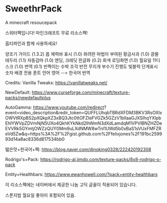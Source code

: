 # SweethrPack
A minecraft resoucepack

스위터팩입니다!
마인크래프트 무료 리소스팩!

옵티파인과 함께 사용하세요!

양조기 가이드 (1.3.2)
몹 체력바 표시 (1.0)
화려한 마법이 부여된 황금사과 (1.0)
광물 테두리 (1.1)
자동감마 (1.0)
엔딩, 크레딧 한글화 (0.2)
회색 로딩화면 (1.0)
월요일 11디스크 (1.0)
번역 (0.1)
반짝이는 수박 조각 반전
무지개 부수기 진행도
빛블럭 단계표시 숫자 배경
전용 폰트
언어 영어 --> 한국어 번역

Credits:
Vanilla Tweaks: https://vanillatweaks.net/

NewDefault: https://www.curseforge.com/minecraft/texture-packs/newdefaultplus

AutoGamma: https://www.youtube.com/redirect?
event=video_description&redir_token=QUFFLUhqbTBRdXFDM3BKV3RsOXIxOWVtRXpBS2pXQkpXZ3xBQ3Jtc0ttOFZIeFVGZk5GZzV1bllaaGJXSlhqYXlpbEhlYWVpZDVmNjN5UXo4QkhKYkNkd2lhWmN3dXdLamdqM1VPVlBNZHZDeEVVRk5GYmtjOWZzQUY0Mm9uLXdNMW8wTnl1UWd5b0xBaS1sVUxFMFZReVd5Zw&q=https%3A%2F%2Fgist.github.com%2Ffelixjones%2F191bc259993d14a8ac8336d817534bb0

떫은맛+한국어+팩: https://blog.naver.com/dinoking0328/222420192308

Rodrigo's+Pack: https://rodrigo-al.jimdo.com/texture-packs/8x8-rodrigo-s-pack

Entity+Healthbars: https://www.ewanhowell.com/?pack=entity-healthbars

이 리소스팩에는 네이버에서 제공한 나눔 고딕 글꼴이 적용되어 있습니다.

스폰지밥 월요일 좋아이 포함되어 있음.
